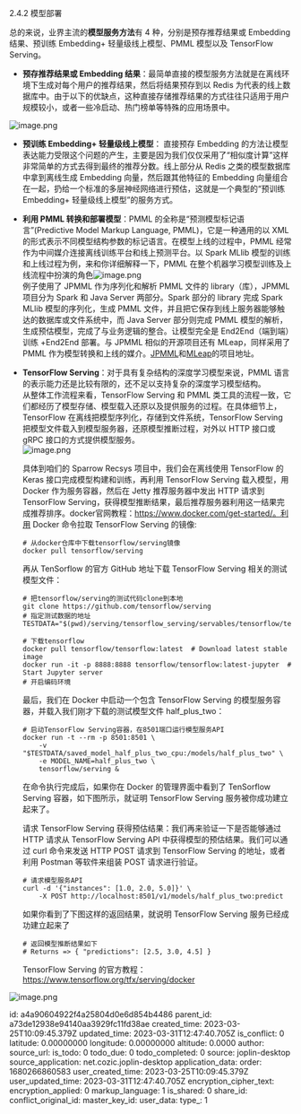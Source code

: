 2.4.2 模型部署

总的来说，业界主流的**模型服务方法**有 4 种，分别是预存推荐结果或 Embedding 结果、预训练 Embedding+ 轻量级线上模型、PMML 模型以及 TensorFlow Serving。

* **预存推荐结果或 Embedding 结果**：最简单直接的模型服务方法就是在离线环境下生成对每个用户的推荐结果，然后将结果预存到以 Redis 为代表的线上数据库中。由于以下的优缺点，这种直接存储推荐结果的方式往往只适用于用户规模较小，或者一些冷启动、热门榜单等特殊的应用场景中。

![image.png](:/ce31ce3e815e41b4a133df1541fa52e2)

* **预训练 Embedding+ 轻量级线上模型**： 直接预存 Embedding 的方法让模型表达能力受限这个问题的产生，主要是因为我们仅仅采用了“相似度计算”这样非常简单的方式去得到最终的推荐分数。线上部分从 Redis 之类的模型数据库中拿到离线生成 Embedding 向量，然后跟其他特征的 Embedding 向量组合在一起，扔给一个标准的多层神经网络进行预估，这就是一个典型的“预训练 Embedding+ 轻量级线上模型”的服务方式。
* **利用 PMML 转换和部署模型**：PMML 的全称是“预测模型标记语言”(Predictive Model Markup Language, PMML)，它是一种通用的以 XML 的形式表示不同模型结构参数的标记语言。在模型上线的过程中，PMML 经常作为中间媒介连接离线训练平台和线上预测平台。以 Spark MLlib 模型的训练和上线过程为例，来和你详细解释一下，PMML 在整个机器学习模型训练及上线流程中扮演的角色![image.png](:/ec4a7afb5e2c49e0a522d816a1b09ab4)  
  例子使用了 JPMML 作为序列化和解析 PMML 文件的 library（库），JPMML 项目分为 Spark 和 Java Server 两部分。Spark 部分的 library 完成 Spark MLlib 模型的序列化，生成 PMML 文件，并且把它保存到线上服务器能够触达的数据库或文件系统中，而 Java Server 部分则完成 PMML 模型的解析，生成预估模型，完成了与业务逻辑的整合。让模型完全是 End2End（端到端）训练 +End2End 部署。与 JPMML 相似的开源项目还有 MLeap，同样采用了 PMML 作为模型转换和上线的媒介。[JPMML](https://github.com/jpmml)和[MLeap](https://github.com/combust/mleap)的项目地址。
* **TensorFlow Serving**：对于具有复杂结构的深度学习模型来说，PMML 语言的表示能力还是比较有限的，还不足以支持复杂的深度学习模型结构。  
  从整体工作流程来看，TensorFlow Serving 和 PMML 类工具的流程一致，它们都经历了模型存储、模型载入还原以及提供服务的过程。在具体细节上，TensorFlow 在离线把模型序列化，存储到文件系统，TensorFlow Serving 把模型文件载入到模型服务器，还原模型推断过程，对外以 HTTP 接口或 gRPC 接口的方式提供模型服务。  
  ​![image.png](:/ff3600bafaf24ac380938c171f19d95e)

  具体到咱们的 Sparrow Recsys 项目中，我们会在离线使用 TensorFlow 的 Keras 接口完成模型构建和训练，再利用 TensorFlow Serving 载入模型，用 Docker 作为服务容器，然后在 Jetty 推荐服务器中发出 HTTP 请求到 TensorFlow Serving，获得模型推断结果，最后推荐服务器利用这一结果完成推荐排序。docker官网教程：https://www.docker.com/get-started/。利用 Docker 命令拉取 TensorFlow Serving 的镜像:

  ```shell
  # 从docker仓库中下载tensorflow/serving镜像
  docker pull tensorflow/serving
  ```

  再从 TenSorflow 的官方 GitHub 地址下载 TensorFlow Serving 相关的测试模型文件：

  ```shell
  # 把tensorflow/serving的测试代码clone到本地
  git clone https://github.com/tensorflow/serving
  # 指定测试数据的地址
  TESTDATA="$(pwd)/serving/tensorflow_serving/servables/tensorflow/testdata"

  # 下载tensorflow
  docker pull tensorflow/tensorflow:latest  # Download latest stable image
  docker run -it -p 8888:8888 tensorflow/tensorflow:latest-jupyter  # Start Jupyter server 
  # 开启编码环境
  ```

  最后，我们在 Docker 中启动一个包含 TensorFlow Serving 的模型服务容器，并载入我们刚才下载的测试模型文件 half_plus_two：

  ```shell
  # 启动TensorFlow Serving容器，在8501端口运行模型服务API
  docker run -t --rm -p 8501:8501 \
      -v "$TESTDATA/saved_model_half_plus_two_cpu:/models/half_plus_two" \
      -e MODEL_NAME=half_plus_two \
      tensorflow/serving &
  ```

  在命令执行完成后，如果你在 Docker 的管理界面中看到了 TenSorflow Serving 容器，如下图所示，就证明 TensorFlow Serving 服务被你成功建立起来了。

  请求 TensorFlow Serving 获得预估结果：我们再来验证一下是否能够通过 HTTP 请求从 TensorFlow Serving API 中获得模型的预估结果。我们可以通过 curl 命令来发送 HTTP POST 请求到 TensorFlow Serving 的地址，或者利用 Postman 等软件来组装 POST 请求进行验证。

  ```shell
  # 请求模型服务API
  curl -d '{"instances": [1.0, 2.0, 5.0]}' \
      -X POST http://localhost:8501/v1/models/half_plus_two:predict
  ```

  如果你看到了下图这样的返回结果，就说明 TensorFlow Serving 服务已经成功建立起来了

  ```shell
  # 返回模型推断结果如下
  # Returns => { "predictions": [2.5, 3.0, 4.5] }
  ```

  TensorFlow Serving 的官方教程： https://www.tensorflow.org/tfx/serving/docker

![image.png](:/32d16e7eb3de41cf9d7b6edb2a81677d)


id: a4a90604922f4a25804d0e6d854b4486
parent_id: a73de12938e94140aa3929fc11fd38ae
created_time: 2023-03-25T10:09:45.379Z
updated_time: 2023-03-31T12:47:40.705Z
is_conflict: 0
latitude: 0.00000000
longitude: 0.00000000
altitude: 0.0000
author: 
source_url: 
is_todo: 0
todo_due: 0
todo_completed: 0
source: joplin-desktop
source_application: net.cozic.joplin-desktop
application_data: 
order: 1680266860583
user_created_time: 2023-03-25T10:09:45.379Z
user_updated_time: 2023-03-31T12:47:40.705Z
encryption_cipher_text: 
encryption_applied: 0
markup_language: 1
is_shared: 0
share_id: 
conflict_original_id: 
master_key_id: 
user_data: 
type_: 1